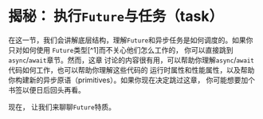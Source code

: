 # 揭秘： 执行`Future`与任务（task）

在这一节，我们会讲解底层结构，理解`Future`和异步任务是如何调度的。如果你只对如何使用
`Future`类型[^1]而不关心他们怎么工作的， 你可以直接跳到`async`/`await`章节。然而，这章
讨论的内容很有用，可以帮助你理解`async`/`await`代码如何工作，也可以帮助你理解这些代码的
运行时属性和性能属性，以及帮助你构建新的异步原语（primitives）。如果你现在决定跳过这章，
你可能想要加个书签以便日后回头再看。

现在， 让我们来聊聊`Future`特质。
